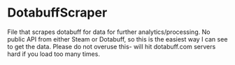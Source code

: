 DotabuffScraper
===============
File that scrapes dotabuff for data for further analytics/processing. No public API from either Steam or Dotabuff, so this is the easiest way I can see to get the data. Please do not overuse this- will hit dotabuff.com servers hard if you load too many times.
